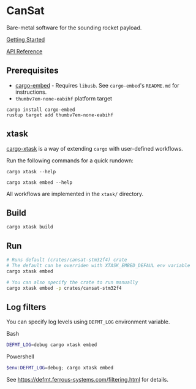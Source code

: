 # CanSat
Bare-metal software for the sounding rocket payload.

[Getting Started](https://grupacosmo.github.io/cansat/getting-started/index.html)

[API Reference](https://grupacosmo.github.io/cansat/api/cansat_stm32f4/index.html)

## Prerequisites
* [cargo-embed](https://github.com/probe-rs/cargo-embed) - Requires `libusb`. See `cargo-embed`'s `README.md` for instructions.
* `thumbv7em-none-eabihf` platform target
```
cargo install cargo-embed
rustup target add thumbv7em-none-eabihf
```

## xtask
[cargo-xtask](https://github.com/matklad/cargo-xtask) is a way of extending `cargo` with user-defined workflows.

Run the following commands for a quick rundown:
```
cargo xtask --help

cargo xtask embed --help
```

All workflows are implemented in the `xtask/` directory.

## Build
```
cargo xtask build
```

## Run
```bash
# Runs default (crates/cansat-stm32f4) crate
# The default can be overriden with XTASK_EMBED_DEFAUL env variable
cargo xtask embed

# You can also specify the crate to run manually
cargo xtask embed -p crates/cansat-stm32f4
```

## Log filters
You can specify log levels using `DEFMT_LOG` environment variable.

Bash
```bash
DEFMT_LOG=debug cargo xtask embed
```

Powershell
```powershell
$env:DEFMT_LOG=debug; cargo xtask embed
```
See https://defmt.ferrous-systems.com/filtering.html for details.
